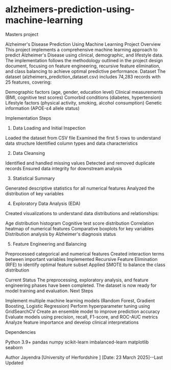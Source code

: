 # alzheimers-prediction-using-machine-learning
Masters project

Alzheimer's Disease Prediction Using Machine Learning
Project Overview
This project implements a comprehensive machine learning approach to predict Alzheimer's Disease using clinical, demographic, and lifestyle data. The implementation follows the methodology outlined in the project design document, focusing on feature engineering, recursive feature elimination, and class balancing to achieve optimal predictive performance.
Dataset
The dataset (alzheimers_prediction_dataset.csv) includes 74,283 records with 25 features, covering:

Demographic factors (age, gender, education level)
Clinical measurements (BMI, cognitive test scores)
Comorbid conditions (diabetes, hypertension)
Lifestyle factors (physical activity, smoking, alcohol consumption)
Genetic information (APOE-ε4 allele status)

Implementation Steps
1. Data Loading and Initial Inspection

Loaded the dataset from CSV file
Examined the first 5 rows to understand data structure
Identified column types and data characteristics

2. Data Cleansing

Identified and handled missing values
Detected and removed duplicate records
Ensured data integrity for downstream analysis

3. Statistical Summary

Generated descriptive statistics for all numerical features
Analyzed the distribution of key variables

4. Exploratory Data Analysis (EDA)

Created visualizations to understand data distributions and relationships:

Age distribution histogram
Cognitive test score distribution
Correlation heatmap of numerical features
Comparative boxplots for key variables
Distribution analysis by Alzheimer's diagnosis status



5. Feature Engineering and Balancing

Preprocessed categorical and numerical features
Created interaction terms between important variables
Implemented Recursive Feature Elimination (RFE) to identify optimal feature subset
Applied SMOTE to balance the class distribution

Current Status
The preprocessing, exploratory analysis, and feature engineering phases have been completed. The dataset is now ready for model training and evaluation.
Next Steps

Implement multiple machine learning models (Random Forest, Gradient Boosting, Logistic Regression)
Perform hyperparameter tuning using GridSearchCV
Create an ensemble model to improve prediction accuracy
Evaluate models using precision, recall, F1-score, and ROC-AUC metrics
Analyze feature importance and develop clinical interpretations

Dependencies

Python 3.9+
pandas
numpy
scikit-learn
imbalanced-learn
matplotlib
seaborn

Author
Jayendra
[University of Herfordshire ]
[Date: 23 March 2025]--Last Updated
